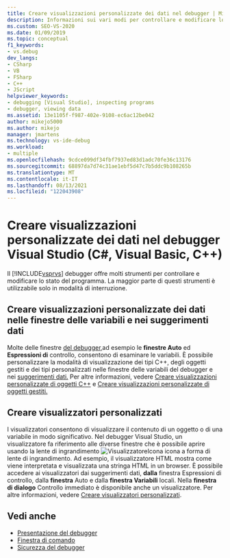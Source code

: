 ```yaml
---
title: Creare visualizzazioni personalizzate dei dati nel debugger | Microsoft Docs
description: Informazioni sui vari modi per controllare e modificare lo stato del programma Visual Studio debugger. Sono incluse le finestre Auto e Espressioni di controllo, Suggerimenti dati e Visualizzatori.
ms.custom: SEO-VS-2020
ms.date: 01/09/2019
ms.topic: conceptual
f1_keywords:
- vs.debug
dev_langs:
- CSharp
- VB
- FSharp
- C++
- JScript
helpviewer_keywords:
- debugging [Visual Studio], inspecting programs
- debugger, viewing data
ms.assetid: 13e1105f-f987-402e-9108-ec6ac12be042
author: mikejo5000
ms.author: mikejo
manager: jmartens
ms.technology: vs-ide-debug
ms.workload:
- multiple
ms.openlocfilehash: 9cdce099df34fbf7937ed83d1adc70fe36c13176
ms.sourcegitcommit: 68897da7d74c31ae1ebf5d47c7b5ddc9b108265b
ms.translationtype: MT
ms.contentlocale: it-IT
ms.lasthandoff: 08/13/2021
ms.locfileid: "122043908"
---
```

# <a name="create-custom-views-of-data-in-the-visual-studio-debugger-c-visual-basic-c"></a>Creare visualizzazioni personalizzate dei dati nel debugger Visual Studio (C#, Visual Basic, C++)

Il [!INCLUDE[vsprvs](../code-quality/includes/vsprvs_md.md)] debugger offre molti strumenti per controllare e modificare lo stato del programma. La maggior parte di questi strumenti è utilizzabile solo in modalità di interruzione.

## <a name="create-custom-views-of-data-in-variable-windows-and-datatips"></a>Creare visualizzazioni personalizzate dei dati nelle finestre delle variabili e nei suggerimenti dati

 Molte delle finestre [del debugger,](../debugger/debugger-windows.md)ad esempio le **finestre Auto** ed **Espressioni di** controllo, consentono di esaminare le variabili. È possibile personalizzare la modalità di visualizzazione dei tipi C++, degli oggetti gestiti e dei tipi personalizzati nelle finestre delle variabili del debugger e nei [suggerimenti dati.](../debugger/view-data-values-in-data-tips-in-the-code-editor.md) Per altre informazioni, vedere [Creare visualizzazioni personalizzate di oggetti C++](../debugger/create-custom-views-of-native-objects.md) e [Creare visualizzazioni personalizzate di oggetti gestiti.](../debugger/create-custom-views-of-managed-objects.md)

## <a name="create-custom-visualizers"></a>Creare visualizzatori personalizzati

 I visualizzatori consentono di visualizzare il contenuto di un oggetto o di una variabile in modo significativo. Nel debugger Visual Studio, un visualizzatore fa riferimento alle diverse finestre che è possibile aprire usando la lente di ingrandimento ![VisualizzatoreIcona icona a](../debugger/media/dbg-tips-visualizer-icon.png "Icona del visualizzatore") forma di lente di ingrandimento. Ad esempio, il visualizzatore HTML mostra come viene interpretata e visualizzata una stringa HTML in un browser. È possibile accedere ai visualizzatori dai suggerimenti dati, **dalla** finestra Espressioni di controllo, dalla **finestra** Auto e dalla **finestra Variabili** locali. Nella **finestra di dialogo** Controllo immediato è disponibile anche un visualizzatore. Per altre informazioni, vedere [Creare visualizzatori personalizzati](../debugger/create-custom-visualizers-of-data.md).

## <a name="see-also"></a>Vedi anche

- [Presentazione del debugger](../debugger/debugger-feature-tour.md)
- [Finestra di comando](../ide/reference/command-window.md)
- [Sicurezza del debugger](../debugger/debugger-security.md)
